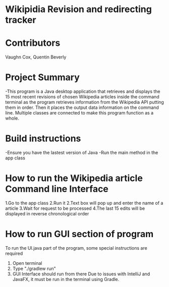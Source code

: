 # Wikipidia Revision and redirecting tracker


# Contributors
Vaughn Cox, Quentin Beverly


# Project Summary
-This program is a Java desktop application that retrieves and displays the 15 most recent revisions of chosen Wikipedia articles inside the command terminal as the program retrieves information from the Wikipedia API putting them in order. Then it places the output data information on the command line. Multiple classes are connected to make this program function as a whole.

# Build instructions
-Ensure you have the lastest version of Java 
-Run the main method in the app class


# How to run the Wikipedia article Command line Interface
1.Go to the app class
2.Run it 
2.Text box will pop up and enter the name of a article 
3.Wait for request to be processed 
4.The last 15 edits will be displayed in reverse chronological order


# How to run GUI section of program
To run the UI.java part of the program, some special instructions are required
1. Open terminal
2. Type "./gradlew run"
3. GUI Interface should run from there
Due to issues with IntelliJ and JavaFX, it must be run in the terminal using Gradle.


